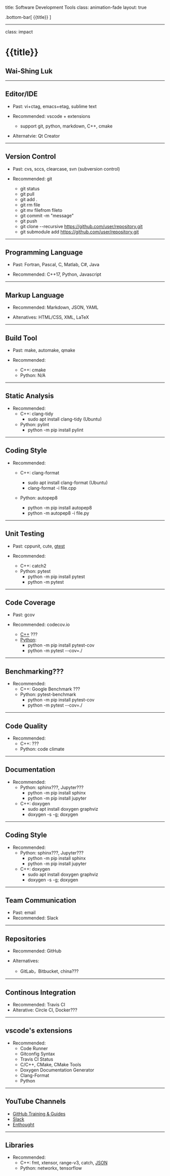 title: Software Development Tools
class: animation-fade
layout: true

<!-- This slide will serve as the base layout for all your slides -->
.bottom-bar[
  {{title}}
]

---

class: impact

{{title}}
=========

Wai-Shing Luk
-------------

---

Editor/IDE
----------

- Past: vi+ctag, emacs+etag, sublime text

- Recommended: vscode + extensions
    - support git, python, markdown, C++, cmake

- Alternatvie: Qt Creator

---

Version Control
---------------

- Past: cvs, sccs, clearcase, svn (subversion control)

- Recommended: git
    - git status
    - git pull
    - git add .
    - git rm file
    - git mv filefrom fileto
    - git commit -m "message"
    - git push
    - git clone --recursive https://github.com/user/repository.git
    - git submodule add https://github.com/user/repository.git

---

Programming Language
--------------------

- Past: Fortran, Pascal, C, Matlab, C\#, Java

- Recommended: C++17, Python, Javascript

---

Markup Language
---------------

- Recommended: Markdown, JSON, YAML

- Altenatives: HTML/CSS, XML, LaTeX

---

Build Tool
----------

- Past: make, automake, qmake

- Recommended:
    - C++: cmake
    - Python: N/A

---

Static Analysis
---------------

- Recommended:
    - C++: clang-tidy
        - sudo apt install clang-tidy (Ubuntu)
    - Python: pylint
        - python -m pip install pylint

---

Coding Style
---------------

- Recommended:
    - C++: clang-format
        - sudo apt install clang-format (Ubuntu)
        - clang-format -i file.cpp

    - Python: autopep8
        - python -m pip install autopep8
        - python -m autopep8 -i file.py

---

Unit Testing
------------

- Past: cppunit, cute,
    [gtest](https://github.com/google/googletest.git)

- Recommended:
    - C++: catch2
    - Python: pytest
        - python -m pip install pytest
        - python -m pytest

---

Code Coverage
-------------

- Past: gcov

- Recommended: codecov.io
    - [C++](https://github.com/codecov/example-cpp11-cmake) ???
    - [Python](https://github.com/codecov/example-python):
        - python -m pip install pytest-cov
        - python -m pytest --cov=./

---

Benchmarking???
---------------

- Recommended:
    - C++: Google Benchmark ???
    - Python: pytest-benchmark
        - python -m pip install pytest-cov
        - python -m pytest --cov=./

---

Code Quality
------------

- Recommended:
    - C++: ???
    - Python: code climate

---

Documentation
-------------

- Recommended:
    - Python: sphinx???, Jupyter???
        - python -m pip install sphinx
        - python -m pip install jupyter
    - C++: doxygen
        - sudo apt install doxygen graphviz
        - doxygen -s -g; doxygen

---

Coding Style
-------------

- Recommended:
    - Python: sphinx???, Jupyter???
        - python -m pip install sphinx
        - python -m pip install jupyter
    - C++: doxygen
        - sudo apt install doxygen graphviz
        - doxygen -s -g; doxygen

---
Team Communication
------------------

- Past: email
- Recommended: Slack

---

Repositories
------------

- Recommended: GitHub

- Alternatives:
    - GitLab，Bitbucket, china???

---

Continous Integration
---------------------

- Recommended: Travis CI
- Alterative: Circle CI, Docker???

---

vscode's extensions
-------------------

- Recommended:
    - Code Runner
    - Gitconfig Syntax
    - Travis CI Status
    - C/C++, CMake, CMake Tools
    - Doxygen Documentation Generator
    - Clang-Format
    - Python

---

YouTube Channels
----------------
 
- [GitHub Training &
    Guides](https://www.youtube.com/channel/UCP7RrmoueENv9TZts3HXXtw)
- [Slack](https://www.youtube.com/channel/UCY3YECgeBcLCzIrFLP4gblw)
- [Enthought](https://www.youtube.com/channel/UCkhm72fuzkS9fYGlGpEmj7A)

---

Libraries
---------

- Recommended:
    - C++: fmt, xtensor, range-v3, catch,
        [JSON](https://github.com/nlohmann/json)
    - Python: networkx, tensorflow
